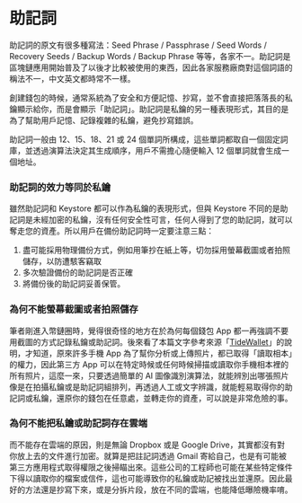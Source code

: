 # 助記詞

助記詞的原文有很多種寫法：Seed Phrase / Passphrase / Seed Words / Recovery Seeds / Backup Words / Backup Phrase 等等，各家不一。助記詞是區塊鏈應用開始普及了以後才比較被使用的東西，因此各家服務廠商對這個詞語的稱法不一，中文英文都時常不一樣。

創建錢包的時候，通常系統為了安全和方便記憶、抄寫，並不會直接把落落長的私鑰顯示給你，而是會顯示「助記詞」。助記詞是私鑰的另一種表現形式，其目的是為了幫助用戶記憶、記錄複雜的私鑰，避免抄寫錯誤。

助記詞一般由 12、15、18、21 或 24 個單詞所構成，這些單詞都取自一個固定詞庫，並透過演算法決定其生成順序，用戶不需擔心隨便輸入 12 個單詞就會生成一個地址。

### 助記詞的效力等同於私鑰

雖然助記詞和 Keystore 都可以作為私鑰的表現形式，但與 Keystore 不同的是助記詞是未經加密的私鑰，沒有任何安全性可言，任何人得到了您的助記詞，就可以奪走您的資產。所以用戶在備份助記詞時一定要注意三點：

1. 盡可能採用物理備份方式，例如用筆抄在紙上等，切勿採用螢幕截圖或者拍照儲存，以防遭駭客竊取
2. 多次驗證備份的助記詞是否正確
3. 將備份後的助記詞妥善保管。

### 為何不能螢幕截圖或者拍照儲存

筆者剛進入幣鏈圈時，覺得很奇怪的地方在於為何每個錢包 App 都一再強調不要用截圖的方式記錄私鑰或助記詞。後來看了本篇文字參考來源「[TideWallet](https://tidewallet.io/)」的說明，才知道，原來許多手機 App 為了幫你分析或上傳照片，都已取得「讀取相本」的權力，因此第三方 App 可以在特定時候或任何時候掃描或讀取你手機相本裡的所有照片，這麼一來，只要透過簡單的 AI 圖像識別演算法，就能辨別出哪張照片像是在拍攝私鑰或是助記詞組排列，再透過人工或文字辨識，就能輕易取得你的助記詞或私鑰，還原你的錢包在任意處，並轉走你的資產，可以說是非常危險的事。

### 為何不能把私鑰或助記詞存在雲端

而不能存在雲端的原因，則是無論 Dropbox 或是 Google Drive，其實都沒有對你放上去的文件進行加密。就算是把註記詞透過 Gmail 寄給自己，也是有可能被第三方應用程式取得權限之後掃瞄出來。這些公司的工程師也可能在某些特定條件下得以讀取你的檔案或信件，這也可能導致你的私鑰或助記被找出並還原。因此最好的方法還是抄寫下來，或是分拆片段，放在不同的雲端，也能降低曝險機率唷。

